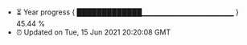 - ⏳ Year progress { █████████████▁▁▁▁▁▁▁▁▁▁▁▁▁▁▁▁▁ } 45.44 %
- ⏰ Updated on Tue, 15 Jun 2021 20:20:08 GMT

